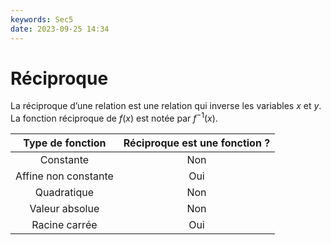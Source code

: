 ```yaml
---
keywords: Sec5
date: 2023-09-25 14:34
---
```


# Réciproque

La réciproque d’une relation est une relation qui inverse les variables $x$ et $y$.
La fonction réciproque de $f(x)$ est notée par $f^{-1}(x)$.

|   Type de fonction   | Réciproque est une fonction ? |
|:--------------------:|:-----------------------------:|
|      Constante       |              Non              |
| Affine non constante |              Oui              |
|     Quadratique      |              Non              |
|    Valeur absolue    |              Non              |
|    Racine carrée     |              Oui              |
